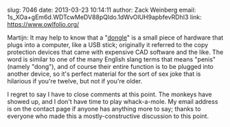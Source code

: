 slug:    7046
date:    2013-03-23 10:14:11
author:  Zack Weinberg
email:   1s_XOa+gEm6d.WDTcwMeDV88pQldo.1dWvOlUH9apbfevRDhI3
link:     https://www.owlfolio.org/

Martijn: It may help to know that a "<a
href="http://en.wikipedia.org/wiki/Dongle" rel="nofollow">dongle</a>"
is a small piece of hardware that plugs into a computer, like a USB
stick; originally it referred to the copy protection devices that came
with expensive CAD software and the like.  The word is similar to one
of the many English slang terms that means "penis" (namely "dong"),
and of course their entire function is to be plugged into another
device, so it's perfect material for the sort of sex joke that is
hilarious if you're twelve, but not if you're older.

I regret to say I have to close comments at this point.  The monkeys
have showed up, and I don't have time to play whack-a-mole.  My email
address is on the contact page if anyone has anything more to say;
thanks to everyone who made this a mostly-constructive discussion to
this point.
